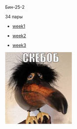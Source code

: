  Бин-25-2

 34 пары
 
* [week1](timetable_1w.md)

* [week2](timetable_2w.md)

* [week3](timetable_3w.md)

![alt text](skebob.jpg)
